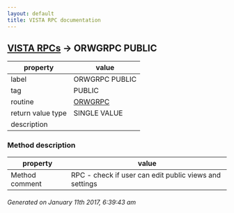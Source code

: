 ```yaml
---
layout: default
title: VISTA RPC documentation
---
```




## [VISTA RPCs](TableOfContent.md) &#8594; ORWGRPC PUBLIC 

 property | value 
--- | --- 
 label | ORWGRPC PUBLIC
 tag | PUBLIC
 routine | [ORWGRPC](http://code.osehra.org/dox/Routine_ORWGRPC_source.html)
 return value type | SINGLE VALUE
 description | 


### Method description

 property | value 
--- | --- 
 Method comment | RPC - check if user can edit public views and settings




 ###### Generated on January 11th 2017, 6:39:43 am